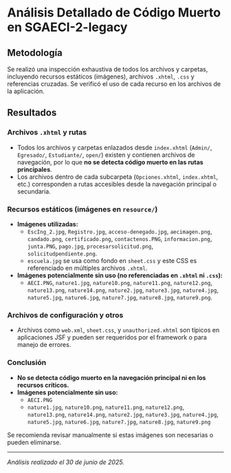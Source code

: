 # Análisis Detallado de Código Muerto en SGAECI-2-legacy

## Metodología
Se realizó una inspección exhaustiva de todos los archivos y carpetas, incluyendo recursos estáticos (imágenes), archivos `.xhtml`, `.css` y referencias cruzadas. Se verificó el uso de cada recurso en los archivos de la aplicación.

## Resultados

### Archivos `.xhtml` y rutas
- Todos los archivos y carpetas enlazados desde `index.xhtml` (`Admin/`, `Egresado/`, `Estudiante/`, `open/`) existen y contienen archivos de navegación, por lo que **no se detecta código muerto en las rutas principales**.
- Los archivos dentro de cada subcarpeta (`Opciones.xhtml`, `index.xhtml`, etc.) corresponden a rutas accesibles desde la navegación principal o secundaria.

### Recursos estáticos (imágenes en `resource/`)
- **Imágenes utilizadas:**
    - `EscIng_2.jpg`, `Registro.jpg`, `acceso-denegado.jpg`, `aecimagen.png`, `candado.png`, `certificado.png`, `contactenos.PNG`, `informacion.png`, `junta.PNG`, `pago.jpg`, `procesarsolicitud.png`, `solicitudpendiente.png`.
    - `escuela.jpg` se usa como fondo en `sheet.css` y este CSS es referenciado en múltiples archivos `.xhtml`.
- **Imágenes potencialmente sin uso (no referenciadas en `.xhtml` ni `.css`):**
    - `AECI.PNG`, `nature1.jpg`, `nature10.png`, `nature11.png`, `nature12.png`, `nature13.png`, `nature14.png`, `nature2.jpg`, `nature3.jpg`, `nature4.jpg`, `nature5.jpg`, `nature6.jpg`, `nature7.jpg`, `nature8.jpg`, `nature9.png`.

### Archivos de configuración y otros
- Archivos como `web.xml`, `sheet.css`, y `unauthorized.xhtml` son típicos en aplicaciones JSF y pueden ser requeridos por el framework o para manejo de errores.

### Conclusión
- **No se detecta código muerto en la navegación principal ni en los recursos críticos.**
- **Imágenes potencialmente sin uso:**
    - `AECI.PNG`
    - `nature1.jpg`, `nature10.png`, `nature11.png`, `nature12.png`, `nature13.png`, `nature14.png`, `nature2.jpg`, `nature3.jpg`, `nature4.jpg`, `nature5.jpg`, `nature6.jpg`, `nature7.jpg`, `nature8.jpg`, `nature9.png`

Se recomienda revisar manualmente si estas imágenes son necesarias o pueden eliminarse.

---
_Análisis realizado el 30 de junio de 2025._
